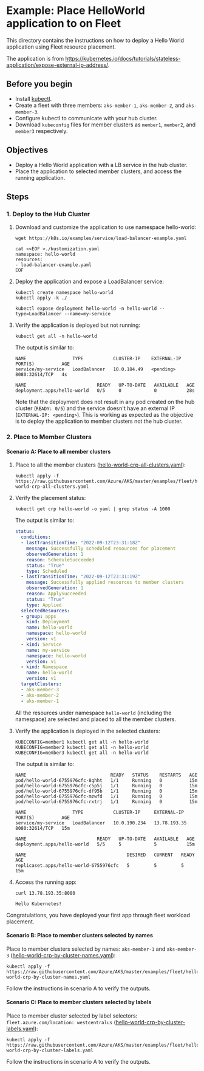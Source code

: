 # Example: Place HelloWorld application to  on Fleet

This directory contains the instructions on how to deploy a Hello World application using Fleet resource placement.

The application is from https://kubernetes.io/docs/tutorials/stateless-application/expose-external-ip-address/.

## Before you begin
* Install [kubectl](https://kubernetes.io/docs/tasks/tools/).
* Create a fleet with three members: `aks-member-1`, `aks-member-2`, and `aks-member-3`.
* Configure kubectl to communicate with your hub cluster.
* Download `kubeconfig` files for member clusters as `member1`, `member2`, and `member3` respectively.

## Objectives
* Deploy a Hello World application with a LB service in the hub cluster.
* Place the application to selected member clusters, and access the running application.

## Steps

### 1. Deploy to the Hub Cluster

1. Download and customize the application to use namespace hello-world:

   ```shell
   wget https://k8s.io/examples/service/load-balancer-example.yaml

   cat <<EOF >./kustomization.yaml
   namespace: hello-world
   resources:
   - load-balancer-example.yaml
   EOF
   ```

2. Deploy the application and expose a LoadBalancer service: 

   ```shell
   kubectl create namespace hello-world
   kubectl apply -k ./
   
   kubectl expose deployment hello-world -n hello-world --type=LoadBalancer --name=my-service
   ```

3. Verify the application is deployed but not running:

   ```shell
   kubectl get all -n hello-world
   ```
   
   The output is similar to:
   
   ```console
   NAME                 TYPE           CLUSTER-IP    EXTERNAL-IP   PORT(S)          AGE
   service/my-service   LoadBalancer   10.0.184.49   <pending>     8080:32614/TCP   4s
   
   NAME                          READY   UP-TO-DATE   AVAILABLE   AGE
   deployment.apps/hello-world   0/5     0            0           28s
   ```

   Note that the deployment does not result in any pod created on the hub cluster (`READY: 0/5`) and the service doesn't have an external IP (`EXTERNAL-IP: <pending>`).
   This is working as expected as the objective is to deploy the application to member clusters not the hub cluster.

### 2. Place to Member Clusters

#### Scenario A: Place to all member clusters

1. Place to all the member clusters ([hello-world-crp-all-clusters.yaml](https://raw.githubusercontent.com/Azure/AKS/master/examples/fleet/helloworld/hello-world-crp-all-clusters.yaml)):

   ```shell
   kubectl apply -f https://raw.githubusercontent.com/Azure/AKS/master/examples/fleet/helloworld/hello-world-crp-all-clusters.yaml
   ```

2. Verify the placement status:

   ```shell
   kubectl get crp hello-world -o yaml | grep status -A 1000
   ```

   The output is similar to:

   ```yaml
   status:
     conditions:
     - lastTransitionTime: "2022-09-12T23:31:18Z"
       message: Successfully scheduled resources for placement
       observedGeneration: 1
       reason: ScheduleSucceeded
       status: "True"
       type: Scheduled
     - lastTransitionTime: "2022-09-12T23:31:19Z"
       message: Successfully applied resources to member clusters
       observedGeneration: 1
       reason: ApplySucceeded
       status: "True"
       type: Applied
     selectedResources:
     - group: apps
       kind: Deployment
       name: hello-world
       namespace: hello-world
       version: v1
     - kind: Service
       name: my-service
       namespace: hello-world
       version: v1
     - kind: Namespace
       name: hello-world
       version: v1
     targetClusters:
     - aks-member-3
     - aks-member-2
     - aks-member-1
   ```
   
   All the resources under namespace `hello-world` (including the namespace) are selected and placed to all the member clusters.

3. Verify the application is deployed in the selected clusters:

   ```shell
   KUBECONFIG=member1 kubectl get all -n hello-world
   KUBECONFIG=member2 kubectl get all -n hello-world
   KUBECONFIG=member3 kubectl get all -n hello-world
   ```
   
   The output is similar to:

   ```console
   NAME                               READY   STATUS    RESTARTS   AGE
   pod/hello-world-6755976cfc-8qhht   1/1     Running   0          15m
   pod/hello-world-6755976cfc-c5p5j   1/1     Running   0          15m
   pod/hello-world-6755976cfc-df95b   1/1     Running   0          15m
   pod/hello-world-6755976cfc-mzwfd   1/1     Running   0          15m
   pod/hello-world-6755976cfc-rxtrj   1/1     Running   0          15m
   
   NAME                 TYPE           CLUSTER-IP     EXTERNAL-IP    PORT(S)          AGE
   service/my-service   LoadBalancer   10.0.190.234   13.78.193.35   8080:32614/TCP   15m
   
   NAME                          READY   UP-TO-DATE   AVAILABLE   AGE
   deployment.apps/hello-world   5/5     5            5           15m
   
   NAME                                     DESIRED   CURRENT   READY   AGE
   replicaset.apps/hello-world-6755976cfc   5         5         5       15m
   ```

4. Access the running app:

   ```shell
   curl 13.78.193.35:8080
   ```

   ```console
   Hello Kubernetes!
   ```

Congratulations, you have deployed your first app through fleet workload placement.

#### Scenario B: Place to member clusters selected by names

Place to member clusters selected by names: `aks-member-1` and `aks-member-3` ([hello-world-crp-by-cluster-names.yaml](https://raw.githubusercontent.com/Azure/AKS/master/examples/fleet/helloworld/hello-world-crp-by-cluster-names.yaml)):

```shell
kubectl apply -f https://raw.githubusercontent.com/Azure/AKS/master/examples/fleet/helloworld/hello-world-crp-by-cluster-names.yaml
```

Follow the instructions in scenario A to verify the outputs.

#### Scenario C: Place to member clusters selected by labels
Place to member cluster selected by label selectors: `fleet.azure.com/location: westcentralus` ([hello-world-crp-by-cluster-labels.yaml](https://raw.githubusercontent.com/Azure/AKS/master/examples/fleet/helloworld/hello-world-crp-by-cluster-labels.yaml)):

```shell
kubectl apply -f https://raw.githubusercontent.com/Azure/AKS/master/examples/fleet/helloworld/hello-world-crp-by-cluster-labels.yaml
```

Follow the instructions in scenario A to verify the outputs.